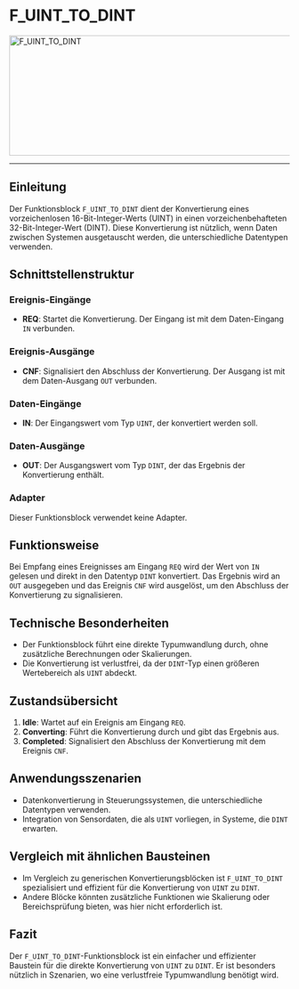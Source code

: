 # F_UINT_TO_DINT

<img width="1438" height="216" alt="F_UINT_TO_DINT" src="https://github.com/user-attachments/assets/ace89eda-70cf-4dc2-bcac-b1e3365ef7df" />

* * * * * * * * * *
## Einleitung
Der Funktionsblock `F_UINT_TO_DINT` dient der Konvertierung eines vorzeichenlosen 16-Bit-Integer-Werts (UINT) in einen vorzeichenbehafteten 32-Bit-Integer-Wert (DINT). Diese Konvertierung ist nützlich, wenn Daten zwischen Systemen ausgetauscht werden, die unterschiedliche Datentypen verwenden.

## Schnittstellenstruktur

### **Ereignis-Eingänge**
- **REQ**: Startet die Konvertierung. Der Eingang ist mit dem Daten-Eingang `IN` verbunden.

### **Ereignis-Ausgänge**
- **CNF**: Signalisiert den Abschluss der Konvertierung. Der Ausgang ist mit dem Daten-Ausgang `OUT` verbunden.

### **Daten-Eingänge**
- **IN**: Der Eingangswert vom Typ `UINT`, der konvertiert werden soll.

### **Daten-Ausgänge**
- **OUT**: Der Ausgangswert vom Typ `DINT`, der das Ergebnis der Konvertierung enthält.

### **Adapter**
Dieser Funktionsblock verwendet keine Adapter.

## Funktionsweise
Bei Empfang eines Ereignisses am Eingang `REQ` wird der Wert von `IN` gelesen und direkt in den Datentyp `DINT` konvertiert. Das Ergebnis wird an `OUT` ausgegeben und das Ereignis `CNF` wird ausgelöst, um den Abschluss der Konvertierung zu signalisieren.

## Technische Besonderheiten
- Der Funktionsblock führt eine direkte Typumwandlung durch, ohne zusätzliche Berechnungen oder Skalierungen.
- Die Konvertierung ist verlustfrei, da der `DINT`-Typ einen größeren Wertebereich als `UINT` abdeckt.

## Zustandsübersicht
1. **Idle**: Wartet auf ein Ereignis am Eingang `REQ`.
2. **Converting**: Führt die Konvertierung durch und gibt das Ergebnis aus.
3. **Completed**: Signalisiert den Abschluss der Konvertierung mit dem Ereignis `CNF`.

## Anwendungsszenarien
- Datenkonvertierung in Steuerungssystemen, die unterschiedliche Datentypen verwenden.
- Integration von Sensordaten, die als `UINT` vorliegen, in Systeme, die `DINT` erwarten.

## Vergleich mit ähnlichen Bausteinen
- Im Vergleich zu generischen Konvertierungsblöcken ist `F_UINT_TO_DINT` spezialisiert und effizient für die Konvertierung von `UINT` zu `DINT`.
- Andere Blöcke könnten zusätzliche Funktionen wie Skalierung oder Bereichsprüfung bieten, was hier nicht erforderlich ist.

## Fazit
Der `F_UINT_TO_DINT`-Funktionsblock ist ein einfacher und effizienter Baustein für die direkte Konvertierung von `UINT` zu `DINT`. Er ist besonders nützlich in Szenarien, wo eine verlustfreie Typumwandlung benötigt wird.
